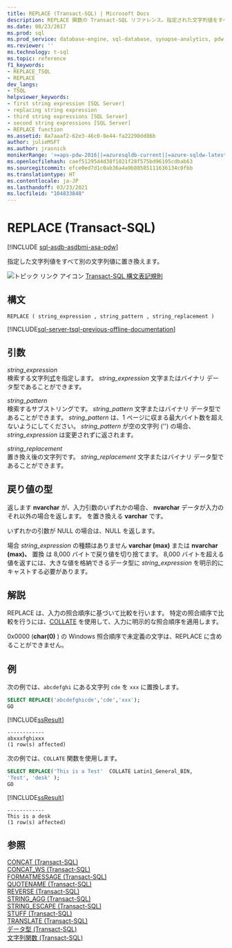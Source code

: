 ```yaml
---
title: REPLACE (Transact-SQL) | Microsoft Docs
description: REPLACE 関数の Transact-SQL リファレンス。指定された文字列値をすべて別の文字列値に置き換えます。
ms.date: 08/23/2017
ms.prod: sql
ms.prod_service: database-engine, sql-database, synapse-analytics, pdw
ms.reviewer: ''
ms.technology: t-sql
ms.topic: reference
f1_keywords:
- REPLACE_TSQL
- REPLACE
dev_langs:
- TSQL
helpviewer_keywords:
- first string expression [SQL Server]
- replacing string expression
- third string expressions [SQL Server]
- second string expressions [SQL Server]
- REPLACE function
ms.assetid: 8a7aaaf2-62e3-46c0-8e44-fa22290dd86b
author: julieMSFT
ms.author: jrasnick
monikerRange: '>=aps-pdw-2016||=azuresqldb-current||=azure-sqldw-latest||>=sql-server-2016||>=sql-server-linux-2017||=azuresqldb-mi-current'
ms.openlocfilehash: caef51295d4d38f1021f28f575bd96195cdbab63
ms.sourcegitcommit: efce0ed7d1c0ab36a4a9b88585111636134c0fbb
ms.translationtype: HT
ms.contentlocale: ja-JP
ms.lasthandoff: 03/23/2021
ms.locfileid: "104833848"
---
```

# <a name="replace-transact-sql"></a>REPLACE (Transact-SQL)
[!INCLUDE [sql-asdb-asdbmi-asa-pdw](../../includes/applies-to-version/sql-asdb-asdbmi-asa-pdw.md)]

指定した文字列値をすべて別の文字列値に置き換えます。  
  
 ![トピック リンク アイコン](../../database-engine/configure-windows/media/topic-link.gif "トピック リンク アイコン") [Transact-SQL 構文表記規則](../../t-sql/language-elements/transact-sql-syntax-conventions-transact-sql.md)  
  
## <a name="syntax"></a>構文  
  
```syntaxsql
REPLACE ( string_expression , string_pattern , string_replacement )  
```  
  
[!INCLUDE[sql-server-tsql-previous-offline-documentation](../../includes/sql-server-tsql-previous-offline-documentation.md)]

## <a name="arguments"></a>引数
 *string_expression*  
 検索する文字列[式](../../t-sql/language-elements/expressions-transact-sql.md)を指定します。 *string_expression* 文字またはバイナリ データ型であることができます。  
  
 *string\_pattern*  
 検索するサブストリングです。 *string_pattern* 文字またはバイナリ データ型であることができます。 *string_pattern* は、1 ページに収まる最大バイト数を超えないようにしてください。 *string_pattern* が空の文字列 ('') の場合、*string_expression* は変更されずに返されます。 
  
 *string\_replacement*  
 置き換え後の文字列です。 *string_replacement* 文字またはバイナリ データ型であることができます。  
  
## <a name="return-types"></a>戻り値の型  
 返します **nvarchar** が、入力引数のいずれかの場合、 **nvarchar** データが入力のそれ以外の場合を返します。 を置き換える **varchar** です。  
  
 いずれかの引数が NULL の場合は、NULL を返します。  
  
 場合 *string_expression* の種類はありません **varchar (max)** または **nvarchar (max)、** 置換 は 8,000 バイトで戻り値を切り捨てます。 8,000 バイトを超える値を返すには、大きな値を格納できるデータ型に *string_expression* を明示的にキャストする必要があります。  
  
## <a name="remarks"></a>解説  
 REPLACE は、入力の照合順序に基づいて比較を行います。 特定の照合順序で比較を行うには、[COLLATE](~/t-sql/statements/collations.md) を使用して、入力に明示的な照合順序を適用します。  
  
 0x0000 (**char(0)** ) の Windows 照合順序で未定義の文字は、REPLACE に含めることができません。  
  
## <a name="examples"></a>例  
 次の例では、`abcdefghi` にある文字列 `cde` を `xxx` に置換します。  
  
```sql  
SELECT REPLACE('abcdefghicde','cde','xxx');  
GO  
```  
  
 [!INCLUDE[ssResult](../../includes/ssresult-md.md)]  
  
```  
------------  
abxxxfghixxx  
(1 row(s) affected)  
```  
  
 次の例では、`COLLATE` 関数を使用します。  
  
```sql  
SELECT REPLACE('This is a Test'  COLLATE Latin1_General_BIN,  
'Test', 'desk' );  
GO  
```  
  
 [!INCLUDE[ssResult](../../includes/ssresult-md.md)]  
  
```  
------------  
This is a desk  
(1 row(s) affected)  
```  

  
## <a name="see-also"></a>参照  
 [CONCAT &#40;Transact-SQL&#41;](../../t-sql/functions/concat-transact-sql.md)  
 [CONCAT_WS &#40;Transact-SQL&#41;](../../t-sql/functions/concat-ws-transact-sql.md)  
 [FORMATMESSAGE &#40;Transact-SQL&#41;](../../t-sql/functions/formatmessage-transact-sql.md)  
 [QUOTENAME &#40;Transact-SQL&#41;](../../t-sql/functions/quotename-transact-sql.md)  
 [REVERSE &#40;Transact-SQL&#41;](../../t-sql/functions/reverse-transact-sql.md)  
 [STRING_AGG &#40;Transact-SQL&#41;](../../t-sql/functions/string-agg-transact-sql.md)  
 [STRING_ESCAPE &#40;Transact-SQL&#41;](../../t-sql/functions/string-escape-transact-sql.md)  
 [STUFF &#40;Transact-SQL&#41;](../../t-sql/functions/stuff-transact-sql.md)  
 [TRANSLATE &#40;Transact-SQL&#41;](../../t-sql/functions/translate-transact-sql.md)  
 [データ型 &#40;Transact-SQL&#41;](../../t-sql/data-types/data-types-transact-sql.md)   
 [文字列関数 &#40;Transact-SQL&#41;](../../t-sql/functions/string-functions-transact-sql.md)  
  
